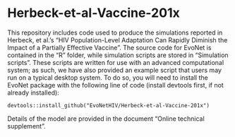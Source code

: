 # Herbeck-et-al-Vaccine-201x
This repository includes code used to produce the simulations reported in Herbeck, et al.’s “HIV Population-Level Adaptation Can Rapidly Diminish the Impact of a Partially Effective Vaccine”. The source code for EvoNet is contained in the “R” folder, while simulation scripts are stored in “Simulation scripts”. These scripts are written for use with an advanced computational system; as such, we have also provided an example script that users may run on a typical desktop system. To do so, you will need to install the EvoNet package with the following line of code (install devtools first, if not already installed):
```
devtools::install_github("EvoNetHIV/Herbeck-et-al-Vaccine-201x")
```
Details of the model are provided in the document “Online technical supplement”.
